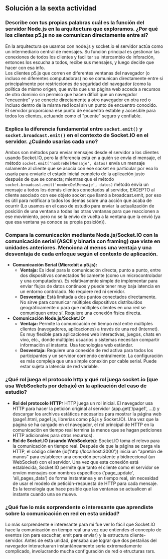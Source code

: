 ## Solución a la sexta actividad
### Describe con tus propias palabras cuál es la función del servidor Node.js en la arquitectura que exploramos. ¿Por qué los clientes p5.js no se comunican directamente entre sí?
En la arquitectura qe usamos con node.js y socket.io el servidor actúa como un intermediario central de mensajes. Su función principal es gestionar las conexiones de todos los clientes y facilitar su intercambio de inforación, entonces los escucha a todos, recibe sus mensajes, y luego decide que hacer con esa info.  
Los clientes p5.js que corren en diferentes ventanas del navegador (o incluso en diferentes computadoras) no se comunican directamente entre sí principalmente por restricciones de seguridad del navegador (como la política de mismo origen, que evita que una página web acceda a recursos de otro dominio sin permiso que hacen difícil que un navegador "encuentre" y se conecte directamente a otro navegador en otra red o incluso dentro de la misma red local sin un punto de encuentro conocido.  
El servidor proporciona ese punto de encuentro estable y accesible para todos los clientes, actuando como el "puente" seguro y confiable.

### Explica la diferencia fundamental entre ```socket.emit()``` y ```socket.broadcast.emit()``` en el contexto de Socket.IO en el servidor. ¿Cuándo usarías cada uno?
Ambos son métodos para enviar mensajes desde el servidor a los clientes usando Socket.IO, pero la diferencia está en a quién se envía el mensaje, el método ```socket.emit('nombreDelMensaje', datos)``` envía un mensaje solamente al cliente que se asocia con ese socket en particular por eso lo usaría para enviarle el estado inicial completo de la aplicación justo después de que se conecta; mientras que el método ```socket.broadcast.emit('nombreDelMensaje', datos)``` método envía un mensaje a todos los demás clientes conectados al servidor, EXCEPTO al cliente asociado con ese objeto socket que llamó a broadcast.emit, por eso es útil para notificar a todos los demás sobre una acción que acaba de ocurrir (Lo usamos en el caso de estudio para enviar la actualización de posición de una ventana a todas las otras ventanas para que reaccionen a ese movimiento, pero no se la envío de vuelta a la ventana que la envió (ya que esa ventana ya conoce su propia posición)).

### Compara la comunicación mediante Node.js/Socket.IO con la comunicación serial (ASCII y binaria con framing) que viste en unidades anteriores. Menciona al menos una ventaja y una desventaja de cada enfoque según el contexto de aplicación.
- **Comunicación Serial (Micro:bit a p5.js):**
    - **Ventaja:** Es ideal para la comunicación directa, punto a punto, entre dos dispositivos conectados físicamente (como un microcontrolador y una computadora). Es relativamente simple de implementar para enviar flujos de datos continuos y puede tener muy baja latencia en un entorno controlado. No requiere red ni servidor.
    - **Desventaja:** Está limitada a dos puntos conectados directamente. No sirve para comunicar múltiples dispositivos distribuidos geográficamente o para que múltiples clientes en una red se comuniquen entre sí. Requiere una conexión física directa.
- **Comunicación Node.js/Socket.IO:**
    - **Ventaja:** Permite la comunicación en tiempo real entre múltiples clientes (navegadores, aplicaciones) a través de una red (Internet). Es muy flexible para aplicaciones web interactivas, juegos, chats en vivo, etc., donde múltiples usuarios o sistemas necesitan compartir información al instante. Usa tecnologías web estándar.
    - **Desventaja:** Requiere una conexión de red activa para todos los participantes y un servidor corriendo centralmente. La configuración es más compleja que una simple conexión por cable serial. Puede estar sujeta a latencia de red variable.
 
### ¿Qué rol juega el protocolo http y qué rol juega socket.io (que usa WebSockets por debajo) en la aplicación del caso de estudio?
- **Rol del protocolo HTTP:** HTTP juega un rol inicial. El navegador usa HTTP para hacer la petición original al servidor (app.get('/page1', ...)) y descargar los archivos estáticos necesarios para mostrar la página web (page1.html, page1.js, librerías como p5.js y Socket.IO). Una vez que la página se ha cargado en el navegador, el rol principal de HTTP en la comunicación en tiempo real termina (a menos que se hagan peticiones HTTP adicionales para otros recursos).
- **Rol de Socket.IO (usando WebSockets):** Socket.IO toma el relevo para la comunicación en tiempo real. Después de que la página se carga via HTTP, el código cliente (io('http://localhost:3000')) inicia un "apretón de manos" para establecer una conexión persistente y bidireccional (un WebSocket) con el servidor. Una vez que esta conexión está establecida, Socket.IO permite que tanto el cliente como el servidor se envíen mensajes con nombres específicos ('page_update', 'all_pages_data') de forma instantánea y en tiempo real, sin necesidad de usar el modelo de petición-respuesta de HTTP para cada mensaje. Es la tecnología que hace posible que las ventanas se actualicen al instante cuando una se mueve.

### ¿Qué fue lo más sorprendente o interesante que aprendiste sobre la comunicación en red en esta unidad?
Lo más sorprendente e interesante para mí fue ver lo fácil que Socket.IO hace la comunicación en tiempo real una vez que entiendes el concepto de eventos (on para escuchar, emit para enviar) y la estructura cliente-servidor. Antes de esta unidad, pensaba que lograr que dos pestañas del navegador interactuaran instantáneamente sería extremadamente complicado, involucrando mucha configuración de red o etructuras rars. 
